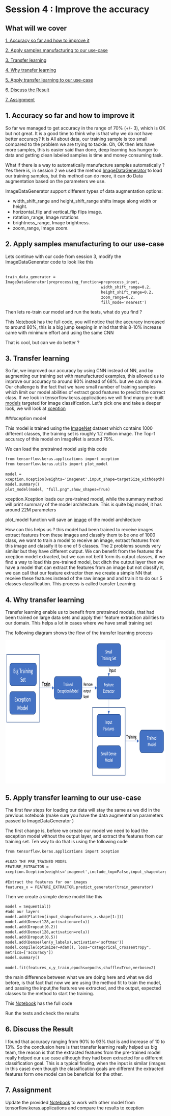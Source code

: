 # Session 4 : Improve the accuracy

## What will we cover

[1. Accuracy so far and how to improve it](#1-accuracy-so-far-and-how-to-improve-it)

[2. Apply samples manufacturing to our use-case](#2-apply-samples-manufacturing-to-our-use-case)

[3. Transfer learning](#3-transfer-learning)

[4. Why transfer learning](#4-why-transfer-learning)

[5. Apply transfer learning to our use-case](#5-apply-transfer-learning-to-our-use-case)

[6. Discuss the Result](#6-discuss-the-result)

[7. Assignment](#7-assignment)

## 1. Accuracy so far and how to improve it

So far we managed to get accuracy in the range of 70% (+/- 3), which is OK but not great. It is a good time to think why is that why we do not have better accuracy?  It is All about data, our training sample is too small compared to the problem we are trying to tackle. Oh, OK then lets have more samples, this is easier said than done, deep learning has hunger to data and getting clean labeled samples is time and money consuming task.

What if there is a way to automatically manufacture samples automatically ? Yes there is, in session 2 we used the method [ImageDataGenerator](https://github.com/mohmiim/MLIntroduction/tree/master/session-2#2-loading-images-training-set-using-tensorflow "Image data Generator") to load our training samples, but this method can do more, it can do Data augmentation based on the parameters we use.

ImageDataGenerator support different types of data augmentation options:
 - width_shift_range and height_shift_range shifts image along width or height.
 - horizontal_flip and vertical_flip flips image.
 - rotation_range, Image rotations
 - brightness_range, Image brightness.
 - zoom_range, Image zoom.

## 2. Apply samples manufacturing to our use-case

Lets continue with our code from session 3, modify the ImageDataGenerator code to look like this 

~~~~{.python}

train_data_generator = ImageDataGenerator(preprocessing_function=preprocess_input,
                                          width_shift_range=0.2,
                                          height_shift_range=0.2,
                                          zoom_range=0.2,
                                          fill_mode='nearest')
~~~~

Then lets re-train our model and run the tests, what do you find ?

This [Notebook](https://github.com/mohmiim/MLIntroduction/blob/master/session-4/Session_4_Data_Augmentationt.ipynb "Training Augmentation") has the full code, you will notice that the accuracy increased to around 80%, this is a big jump keeping in mind that this 8-10% increase came with minimum effort and using the same CNN

That is cool, but can we do better ? 

## 3. Transfer learning

So far, we improved our accuracy by using CNN instead of NN, and by augmenting our training set with manufactured examples, this allowed us to improve our accuracy to around 80% instead of 68%. but we can do more. Our challenge is the fact that we have small number of training samples which limit our model abilities of extract good features to predict the correct class. If we look in tensorflow.keras.applications we will find many pre-built [models](https://www.tensorflow.org/api_docs/python/tf/keras/applications "Applications") targeted for image classification. Let's pick one and take a deeper look, we will look at [xception](https://www.tensorflow.org/api_docs/python/tf/keras/applications/xception)

###xception model

This model is trained using the [ImageNet](http://www.image-net.org/) dataset which contains 1000 different classes, the training set is roughly 1.2 million image. The Top-1 accuracy of this model on ImageNet is around 79%. 

We can load the pretrained model usig this code

~~~~{.python}
from tensorflow.keras.applications import xception
from tensorflow.keras.utils import plot_model

model = xception.Xception(weights='imagenet',input_shape=targetSize_withdepth)
model.summary()
plot_model(model, "full.png",show_shapes=True)
~~~~

xception.Xception loads our pre-trained model, while the summary method will print summary of the model architecture. This is quite big model, it has around 22M parameters

plot_model function will save an [image](https://github.com/mohmiim/MLIntroduction/tree/master/session-4/images/full.png "full model") of the model architecture

How can this helps us ? this model had been trained to receive images extract features from these images and classify them to be one of 1000 class, we want to train a model to receive an image, extract features from this image and classify it to one of 5 classes. The 2 problems sounds very similar but they have different output. We can benefit from the features the xception model extracted, but we can not befit form its output classes, if we find a way to load this pre-trained model, but ditch the output layer then we have a model that can extract the features from an image but not classify it, we can call that our feature extractor then we create a simple NN that receive these features instead of the raw image and and train it to do our 5 classes classification. This process is called transfer Learning

## 4. Why transfer learning

Transfer learning enable us to benefit from pretrained models, that had been trained on large data sets and apply their feature extraction abilities to our domain. This helps a lot in cases where we have small training set

The following diagram shows the flow of the transfer learning process

<p align="center"> 
<img src="images/transferLearning.png" height="450" >
</p>

## 5. Apply transfer learning to our use-case

The first few steps for loading our data will stay the same as we did in the previous notebook (make sure you have the data augmentation parameters  passed to ImageDataGenerator ) 

The first change is, before we create our model we need to load the exception model without the output layer, and extract the features from our training set. Teh way to do that is using the following code 

~~~~{.python}
from tensorflow.keras.applications import xception

#LOAD THE PRE_TRAINED MODEL
FEATURE_EXTRACTOR = xception.Xception(weights='imagenet',include_top=False,input_shape=targetSize_withdepth)

#Extract the features for our images
features_x = FEATURE_EXTRACTOR.predict_generator(train_generator)
~~~~

Then we create a simple dense model like this 

~~~~{.python}
model = Sequential()
#add our layers
model.add(Flatten(input_shape=features_x.shape[1:]))
model.add(Dense(128,activation=relu))
model.add(Dropout(0.2))
model.add(Dense(128,activation=relu))
model.add(Dropout(0.5))
model.add(Dense(len(y_labels),activation='softmax'))
model.compile(optimizer=Adam(), loss="categorical_crossentropy", metrics=['accuracy'])
model.summary()

model.fit(features_x,y_train,epochs=epochs,shuffle=True,verbose=2)
~~~~

the main difference between what we are doing here and what we did before, is that fact that now we are using the method fit to train the model, and passing the input,the features we extracted, and the output, expected classes to the method to start the training.

This [Notebook](https://github.com/mohmiim/MLIntroduction/blob/master/session-4/Session_4_Transfer_Learning.ipynb) has the full code 

Run the tests and check the results 

## 6. Discuss the Result

I found that accuracy ranging from 90% to 93% that is and increase of 10 to 13%. So the conclusion here is that transfer learning really helped us big team, the reason is that the extracted features from the pre-trained model really helped our use case although they had been extracted for a different classification goal. This is a typical finding, when the input is similar (images in this case) even though the classification goals are different the extracted features form one model can be beneficial for the other.


## 7. Assignment

Update the provided [Notebook](https://github.com/mohmiim/MLIntroduction/blob/master/session-4/Session_4_Transfer_Learning.ipynb) to work with other model from tensorflow.keras.applications and compare the results to xception 

